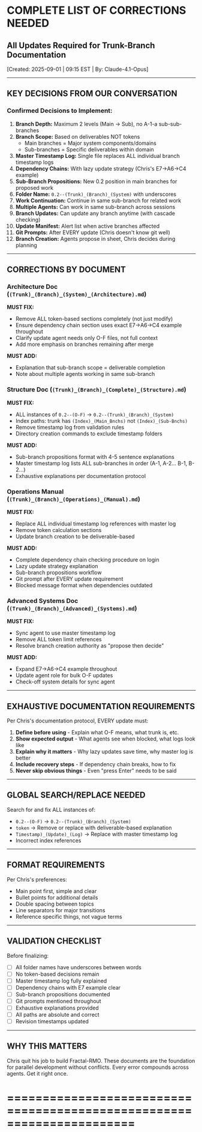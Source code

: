 # COMPLETE LIST OF CORRECTIONS NEEDED
## All Updates Required for Trunk-Branch Documentation

[Created: 2025-09-01 | 09:15 EST | By: Claude-4.1-Opus]

------------------------------------------------------

## KEY DECISIONS FROM OUR CONVERSATION

### Confirmed Decisions to Implement:

1. **Branch Depth:** Maximum 2 levels (Main → Sub), no A-1-a sub-sub-branches
2. **Branch Scope:** Based on deliverables NOT tokens
   - Main branches = Major system components/domains
   - Sub-branches = Specific deliverables within domain
3. **Master Timestamp Log:** Single file replaces ALL individual branch timestamp logs
4. **Dependency Chains:** With lazy update strategy (Chris's E7→A6→C4 example)
5. **Sub-Branch Propositions:** New 0.2 position in main branches for proposed work
6. **Folder Name:** `0.2--(Trunk)_(Branch)_(System)` with underscores
7. **Work Continuation:** Continue in same sub-branch for related work
8. **Multiple Agents:** Can work in same sub-branch across sessions
9. **Branch Updates:** Can update any branch anytime (with cascade checking)
10. **Update Manifest:** Alert list when active branches affected
11. **Git Prompts:** After EVERY update (Chris doesn't know git well)
12. **Branch Creation:** Agents propose in sheet, Chris decides during planning

------------------------------------------------------

## CORRECTIONS BY DOCUMENT

### Architecture Doc (`(Trunk)_(Branch)_(System)_(Architecture).md`)

**MUST FIX:**
- Remove ALL token-based sections completely (not just modify)
- Ensure dependency chain section uses exact E7→A6→C4 example throughout
- Clarify update agent needs only O-F files, not full context
- Add more emphasis on branches remaining after merge

**MUST ADD:**
- Explanation that sub-branch scope = deliverable completion
- Note about multiple agents working in same sub-branch

### Structure Doc (`(Trunk)_(Branch)_(Complete)_(Structure).md`)

**MUST FIX:**
- ALL instances of `0.2--(O-F)` → `0.2--(Trunk)_(Branch)_(System)`
- Index paths: trunk has `(Index)_(Main_Bnchs)` not `(Index)_(Sub-Bnchs)`
- Remove timestamp log from validation rules
- Directory creation commands to exclude timestamp folders

**MUST ADD:**
- Sub-branch propositions format with 4-5 sentence explanations
- Master timestamp log lists ALL sub-branches in order (A-1, A-2... B-1, B-2...)
- Exhaustive explanations per documentation protocol

### Operations Manual (`(Trunk)_(Branch)_(Operations)_(Manual).md`)

**MUST FIX:**
- Replace ALL individual timestamp log references with master log
- Remove token calculation sections
- Update branch creation to be deliverable-based

**MUST ADD:**
- Complete dependency chain checking procedure on login
- Lazy update strategy explanation
- Sub-branch propositions workflow
- Git prompt after EVERY update requirement
- Blocked message format when dependencies outdated

### Advanced Systems Doc (`(Trunk)_(Branch)_(Advanced)_(Systems).md`)

**MUST FIX:**
- Sync agent to use master timestamp log
- Remove ALL token limit references
- Resolve branch creation authority as "propose then decide"

**MUST ADD:**
- Expand E7→A6→C4 example throughout
- Update agent role for bulk O-F updates
- Check-off system details for sync agent

------------------------------------------------------

## EXHAUSTIVE DOCUMENTATION REQUIREMENTS

Per Chris's documentation protocol, EVERY update must:

1. **Define before using** - Explain what O-F means, what trunk is, etc.
2. **Show expected output** - What agents see when blocked, what logs look like
3. **Explain why it matters** - Why lazy updates save time, why master log is better
4. **Include recovery steps** - If dependency chain breaks, how to fix
5. **Never skip obvious things** - Even "press Enter" needs to be said

------------------------------------------------------

## GLOBAL SEARCH/REPLACE NEEDED

Search for and fix ALL instances of:
- `0.2--(O-F)` → `0.2--(Trunk)_(Branch)_(System)`
- `token` → Remove or replace with deliverable-based explanation
- `Timestamp)_(Update)_(Log)` → Replace with master timestamp log
- Incorrect index references

------------------------------------------------------

## FORMAT REQUIREMENTS

Per Chris's preferences:
- Main point first, simple and clear
- Bullet points for additional details
- Double spacing between topics
- Line separators for major transitions
- Reference specific things, not vague terms

------------------------------------------------------

## VALIDATION CHECKLIST

Before finalizing:
- [ ] All folder names have underscores between words
- [ ] No token-based decisions remain
- [ ] Master timestamp log fully explained
- [ ] Dependency chains with E7 example clear
- [ ] Sub-branch propositions documented
- [ ] Git prompts mentioned throughout
- [ ] Exhaustive explanations provided
- [ ] All paths are absolute and correct
- [ ] Revision timestamps updated

------------------------------------------------------

## WHY THIS MATTERS

Chris quit his job to build Fractal-RMO. These documents are the foundation for parallel development without conflicts. Every error compounds across agents. Get it right once.

======================================================================
======================================================================
